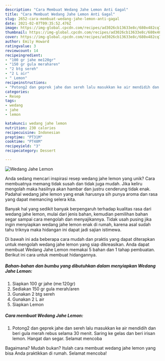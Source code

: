 ```yaml
---
description: "Cara Membuat Wedang Jahe Lemon Anti Gagal"
title: "Cara Membuat Wedang Jahe Lemon Anti Gagal"
slug: 2652-cara-membuat-wedang-jahe-lemon-anti-gagal
date: 2021-02-07T09:35:52.476Z
image: https://img-global.cpcdn.com/recipes/ad3026cb13633e8c/680x482cq70/wedang-jahe-lemon-foto-resep-utama.jpg
thumbnail: https://img-global.cpcdn.com/recipes/ad3026cb13633e8c/680x482cq70/wedang-jahe-lemon-foto-resep-utama.jpg
cover: https://img-global.cpcdn.com/recipes/ad3026cb13633e8c/680x482cq70/wedang-jahe-lemon-foto-resep-utama.jpg
author: Emily Howard
ratingvalue: 3
reviewcount: 14
recipeingredient:
- "100 gr jahe me120gr"
- "150 gr gula meraharen"
- "2 btg sereh"
- "2 L air"
- " Lemon"
recipeinstructions:
- "Potong2 dan geprek jahe dan sereh lalu masukkan ke air mendidih dan beri gula merah rebus selama 30 menit. Saring ke gelas dan beri irisan lemon. Hangat dan segar. Selamat mencoba"
categories:
- Resep
tags:
- wedang
- jahe
- lemon

katakunci: wedang jahe lemon 
nutrition: 230 calories
recipecuisine: Indonesian
preptime: "PT31M"
cooktime: "PT48M"
recipeyield: "3"
recipecategory: Dessert

---
```



![Wedang Jahe Lemon](https://img-global.cpcdn.com/recipes/ad3026cb13633e8c/680x482cq70/wedang-jahe-lemon-foto-resep-utama.jpg)

Anda sedang mencari inspirasi resep wedang jahe lemon yang unik? Cara membuatnya memang tidak susah dan tidak juga mudah. Jika keliru mengolah maka hasilnya akan hambar dan justru cenderung tidak enak. Padahal wedang jahe lemon yang enak harusnya sih punya aroma dan rasa yang dapat memancing selera kita.



Banyak hal yang sedikit banyak berpengaruh terhadap kualitas rasa dari wedang jahe lemon, mulai dari jenis bahan, kemudian pemilihan bahan segar sampai cara mengolah dan menyajikannya. Tidak usah pusing jika ingin menyiapkan wedang jahe lemon enak di rumah, karena asal sudah tahu triknya maka hidangan ini dapat jadi sajian istimewa.


Di bawah ini ada beberapa cara mudah dan praktis yang dapat diterapkan untuk mengolah wedang jahe lemon yang siap dikreasikan. Anda dapat membuat Wedang Jahe Lemon memakai 5 bahan dan 1 tahap pembuatan. Berikut ini cara untuk membuat hidangannya.

<!--inarticleads1-->

##### Bahan-bahan dan bumbu yang dibutuhkan dalam menyiapkan Wedang Jahe Lemon:

1. Siapkan 100 gr jahe (me:120gr)
1. Sediakan 150 gr gula merah/aren
1. Gunakan 2 btg sereh
1. Gunakan 2 L air
1. Siapkan  Lemon




<!--inarticleads2-->

##### Cara membuat Wedang Jahe Lemon:

1. Potong2 dan geprek jahe dan sereh lalu masukkan ke air mendidih dan beri gula merah rebus selama 30 menit. Saring ke gelas dan beri irisan lemon. Hangat dan segar. Selamat mencoba




Bagaimana? Mudah bukan? Itulah cara membuat wedang jahe lemon yang bisa Anda praktikkan di rumah. Selamat mencoba!
